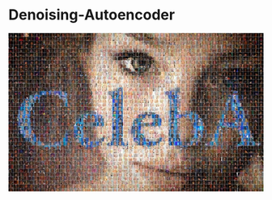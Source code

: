 # Denoising-Autoencoder

 ![Image Alt](https://github.com/ilhem-sb/Denoising-Autoencoder/blob/c3b7e226a54c4d3e03b6daae7bc916c082734a74/CelebA.jpg)
